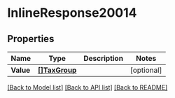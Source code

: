 # InlineResponse20014

## Properties

Name | Type | Description | Notes
------------ | ------------- | ------------- | -------------
**Value** | [**[]TaxGroup**](taxGroup.md) |  | [optional] 

[[Back to Model list]](../README.md#documentation-for-models) [[Back to API list]](../README.md#documentation-for-api-endpoints) [[Back to README]](../README.md)


